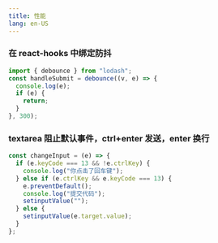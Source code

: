 ```yaml
---
title: 性能
lang: en-US
---
```


### 在 react-hooks 中绑定防抖

```js
import { debounce } from "lodash";
const handleSubmit = debounce((v, e) => {
  console.log(e);
  if (e) {
    return;
  }
}, 300);
```

### textarea 阻止默认事件，ctrl+enter 发送，enter 换行

```js
const changeInput = (e) => {
  if (e.keyCode === 13 && !e.ctrlKey) {
    console.log("你点击了回车键");
  } else if (e.ctrlKey && e.keyCode === 13) {
    e.preventDefault();
    console.log("提交代码");
    setinputValue("");
  } else {
    setinputValue(e.target.value);
  }
};
```
